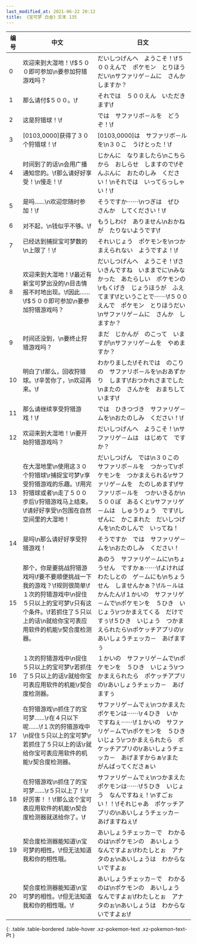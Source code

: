 ```yaml
---
last_modified_at: 2021-06-22 20:12
title: 《宝可梦 白金》文本 135
---
```

| 编号 | 中文 | 日文 |
| ---- | ---- | ---- |
| 0 | 欢迎来到大湿地！\f$５００即可参加\n要参加狩猎游戏吗？ | だいしつげんへ　ようこそ！\f５００えんで　ポケモン　とりほうだい\nサファリゲ－ムに　さんか　しますか？ |
| 1 | 那么请付$５００。\f | それでは　５００えん　いただきます\f |
| 2 | 这是狩猎球！\f | では　サファリボ－ルを　どうぞ！\f |
| 3 | [0103,0000]获得了３０个狩猎球！\f | [0103,0000]は　サファリボ－ルを\n３０こ　うけとった！\f |
| 4 | 时间到了的话\n会用广播通知您的。\f那么请好好享受！\n慢走！\f | じかんに　なりましたら\nこちらから　おしらせ　しますので\fぞんぶんに　おたのしみ　ください！\nそれでは　いってらっしゃい！\f |
| 5 | 是吗……\n欢迎您随时参加！\f | そうですか⋯⋯\nつぎは　ぜひ　さんか　してください！\f |
| 6 | 对不起，\n钱似乎不够。\f | もうしわけ　ありません\nおかねが　たりないようです\f |
| 7 | 已经达到捕捉宝可梦数的\n上限了！\f | それいじょう　ポケモンを\nつかまえられない　ようですよ！\f |
| 8 | 欢迎来到大湿地！\f最近有新宝可梦出没的\n目击情报不时地出现。\f因此……\f$５００即可参加\n要参加狩猎游戏吗？ | だいしつげんへ　ようこそ！\fさいきんですね　いままでに\nみなかった　あたらしい　ポケモンの\rもくげき　じょうほうが　ふえてます\fということで⋯⋯\f５００えんで　ポケモン　とりほうだい\nサファリゲ－ムに　さんか　しますか？ |
| 9 | 时间还没到，\n要终止狩猎游戏吗？ | まだ　じかんが　のこって　いますが\nサファリゲ－ムを　やめますか？ |
| 10 | 明白了\f那么，回收狩猎球。\f辛苦你了，\n欢迎再来。\f | わかりました\fそれでは　のこりの　サファリボ－ルを\nおあずかり　します\fおつかれさまでした\nまたの　さんかを　おまちしています\f |
| 11 | 那么请继续享受狩猎游戏！\f | では　ひきつづき　サファリゲ－ムを\nおたのしみ　ください！\f |
| 12 | 欢迎来到大湿地！\n要开始狩猎游戏吗？ | だいしつげんへ　ようこそ！\nサファリゲ－ムは　はじめて　ですか？ |
| 13 | 在大湿地里\n使用这３０个狩猎球\r捕捉宝可梦\r享受狩猎游戏的乐趣。\f用完狩猎球或者\n走了５００步后\r狩猎游戏马上结束。\f请好好享受\n包围在自然空间里的大湿地！ | だいしつげん　では\n３０この　サファリボ－ルを　つかって\rポケモンを　つかまえられる\rサファリゲ－ムを　たのしめます\fサファリボ－ルを　つかいきるか\n５００ぽ　あるくと\rサファリゲ－ムは　しゅうりょう　です\fしぜんに　かこまれた　だいしつげんを\nたのしんで　いってね！ |
| 14 | 是吗\n那么请好好享受狩猎游戏！ | そうですか　では　サファリゲ－ムを\nおたのしみ　ください！ |
| 15 | 那个，你是要挑战狩猎游戏吗\f要不要顺便挑战一下我的游戏？\f规则很简单\f１次的狩猎游戏中\n捉住５只以上的宝可梦\r只有这个条件。\f若抓住了５只以上的话\n就给你宝可表应用软件的机能\r契合度检测器。 | あのう　サファリゲ－ムに\nちょうせん　ですかぁ⋯⋯\fよければ　わたしとの　ゲ－ムにも\nちょうせん　しませんかぁ？\fル－ルは　かんたん\f１かいの　サファリゲ－ムで\nポケモンを　５ひき　いじょう\rつかまえてくる　だけですぅ\f５ひき　いじょう　つかまえられたら\nポケッチアプリの\rあいしょうチェッカ－　あげますぅ |
| 16 | １次的狩猎游戏中\n捉住５只以上的宝可梦\r若抓住了５只以上的话\r就给你宝可表应用软件的机能\r契合度检测器。 | １かいの　サファリゲ－ムで\nポケモンを　５ひき　いじょう\rつかまえられたら　ポケッチアプリの\rあいしょうチェッカ－　あげますぅ |
| 17 | 在狩猎游戏\n抓住了的宝可梦……\r在４只以下呢……\f１次的狩猎游戏中\n捉住５只以上的宝可梦\r若抓住了５只以上的话\r就给你宝可表应用软件的机能\r契合度检测器。 | サファリゲ－ムでぇ\nつかまえた　ポケモンは⋯⋯\r４ひき　いか　ですねぇ⋯⋯\f１かいの　サファリゲ－ムで\nポケモンを　５ひき　いじょう\rつかまえられたら　ポケッチアプリの\rあいしょうチェッカ－　あげますからぁ\rまた　がんばってくださぁい |
| 18 | 在狩猎游戏\n抓住了的宝可梦……\r５只以上了！\r好厉害！！\f那么这个宝可表应用软件的机能\n契合度检测器就送给你了。\f | サファリゲ－ムでぇ\nつかまえた　ポケモンは⋯⋯\f５ひき　いじょう　なんですねぇ！\nすごぉい！！\fそれじゃあ　ポケッチアプリの\nあいしょうチェッカ－　あげますねぇ\f |
| 19 | 契合度检测器能知道\n宝可梦的相性。\f但无法知道我和你的相性哦。 | あいしょうチェッカ－で　わかるのは\nポケモンの　あいしょう　なんですよぉ\fわたしとぉ　アナタのぉ\nあいしょうは　わからないですよぉ |
| 20 | 契合度检测器能知道\n宝可梦的相性。\f但无法知道我和你的相性哦。\f | あいしょうチェッカ－で　わかるのは\nポケモンの　あいしょう　なんですよぉ\fわたしとぉ　アナタのぉ\nあいしょうは　わからないですよぉ\f |
{: .table .table-bordered .table-hover .xz-pokemon-text .xz-pokemon-text-Pt }